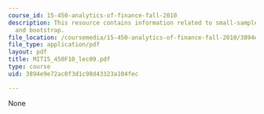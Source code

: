 ```yaml
---
course_id: 15-450-analytics-of-finance-fall-2010
description: This resource contains information related to small-sample inference
  and bootstrap.
file_location: /coursemedia/15-450-analytics-of-finance-fall-2010/3894e9e72ac0f3d1c98d43323a104fec_MIT15_450F10_lec09.pdf
file_type: application/pdf
layout: pdf
title: MIT15_450F10_lec09.pdf
type: course
uid: 3894e9e72ac0f3d1c98d43323a104fec

---
```

None